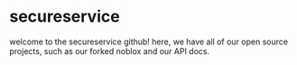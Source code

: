 # secureservice

welcome to the secureservice github! here, we have all of our open source projects, such as our forked noblox and our API docs.
